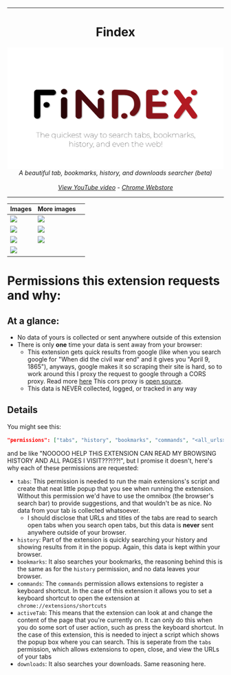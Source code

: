 <hr>
<h1 align=center>Findex</h1>
<img src=logo.png align=center>

<div align=center><i>A beautiful tab, bookmarks, history, and downloads searcher (beta)</i></div><br>
<div align=center><i><a href=https://www.youtube.com/watch?v=NHBkXefU5qE>View YouTube video</a> - <a href=https://chrome.google.com/webstore/detail/bkkpiihclpmelfmgncnleakfedbffhaa>Chrome Webstore</a></i></div>
<hr>

| Images | More images |  |
|---|---|---|
| <img src="https://user-images.githubusercontent.com/61319150/143915304-d37d3496-b238-4afa-a171-b61e67bdf9c9.png"> | <img src="https://user-images.githubusercontent.com/61319150/143895130-8a0ee5d3-f014-4c7c-886f-5cb0dfaae2f6.png"> |  |
| <img src="https://user-images.githubusercontent.com/61319150/143894871-e7c081eb-1b89-452d-9c02-4031b2135a26.png"> | <img src="https://user-images.githubusercontent.com/61319150/143894895-eb40d963-46da-4c72-a515-2c3c931a6b83.png"> |  |
| <img src="https://user-images.githubusercontent.com/61319150/143895231-8f60b59e-fc43-4d52-9a94-9a3c05a59ce4.png"> | <img src="https://user-images.githubusercontent.com/61319150/143915246-1d2f0024-f651-41d8-bdd3-e87e68fa120e.png"> |  |
| <img src="https://user-images.githubusercontent.com/61319150/143915393-c4ff95b5-7675-48fc-b174-10324a710ec4.png"> |  |  |

# Permissions this extension requests and why:

## At a glance:
- No data of yours is collected or sent anywhere outside of this extension
- There is only **one** time your data is sent away from your browser:
    - This extension gets quick results from google (like when you search google for "When did the civil war end" and it gives you "April 9, 1865"), anyways, google makes it so scraping their site is hard, so to work around this I proxy the request to google through a CORS proxy. Read more [here](https://javascript.info/fetch-crossorigin) This cors proxy is [open source](https://replit.com/@ExplosionScratc/cors).
    - This data is NEVER collected, logged, or tracked in any way

## Details
You might see this:
```json
"permissions": ["tabs", "history", "bookmarks", "commands", "<all_urls>", "downloads"],
```
and be like "NOOOOO HELP THiS EXTENSION CAN READ MY BROWSING HISTORY AND ALL PAGES I VISIT???!??!", but I promise it doesn't, here's why each of these permissions are requested:

- `tabs`: This permission is needed to run the main extensions's script and create that neat little popup that you see when running the extension. Without this permission we'd have to use the omnibox (the browser's search bar) to provide suggestions, and that wouldn't be as nice. No data from your tab is collected whatsoever. 
    - I should disclose that URLs and titles of the tabs are read to search open tabs when you search open tabs, but this data is **never** sent anywhere outside of your browser.
- `history`: Part of the extension is quickly searching your history and showing results from it in the popup. Again, this data is kept within your browser. 
- `bookmarks`: It also searches your bookmarks, the reasoning behind this is the same as for the `history` permission, and no data leaves your browser.
- `commands`: The `commands` permission allows extensions to register a keyboard shortcut. In the case of this extension it allows you to set a keyboard shortcut to open the extension at `chrome://extensions/shortcuts`
- `activeTab`: This means that the extension can look at and change the content of the page that you're currently on. It can only do this when you do some sort of user action, such as press the keyboard shortcut. In the case of this extension, this is needed to inject a script which shows the popup box where you can search. This is seperate from the `tabs` permission, which allows extensions to open, close, and view the URLs of your tabs
- `downloads`: It also searches your downloads. Same reasoning here.
